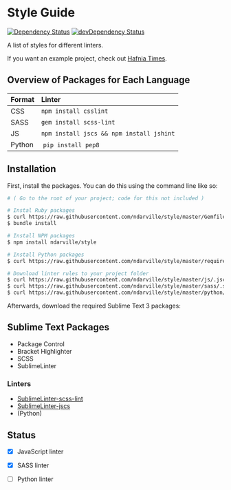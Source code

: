 Style Guide
===========
[![Dependency Status](https://gemnasium.com/ndarville/style.svg)](https://gemnasium.com/ndarville/style) [![devDependency Status](https://david-dm.org/ndarville/style/dev-status.svg)](https://david-dm.org/ndarville/style#info=devDependencies)

A list of styles for different linters.

If you want an example project, check out [Hafnia Times][hafnia].

Overview of Packages for Each Language
--------------------------------------
 Format | Linter
:-------|:-----------------------------------------
 CSS    | `npm install csslint`
 SASS   | `gem install scss-lint`
 JS     | `npm install jscs && npm install jshint`
 Python | `pip install pep8`

Installation
------------
First, install the packages. You can do this using the command line like so:

```sh
# ( Go to the root of your project; code for this not included )

# Instal Ruby packages
$ curl https://raw.githubusercontent.com/ndarville/style/master/Gemfile > Gemfile
$ bundle install

# Install NPM packages
$ npm install ndarville/style

# Install Python packages
$ curl https://raw.githubusercontent.com/ndarville/style/master/requirements.txt > requirements.txt

# Download linter rules to your project folder
$ curl https://raw.githubusercontent.com/ndarville/style/master/js/.jscsrc > .jscsrc
$ curl https://raw.githubusercontent.com/ndarville/style/master/sass/.scss-lint.yml > .scss-lint.yml
$ curl https://raw.githubusercontent.com/ndarville/style/master/python/.pep8 > .pep8
```

Afterwards, download the required Sublime Text 3 packages:

Sublime Text Packages
---------------------
* Package Control
* Bracket Highlighter
* SCSS
* SublimeLinter

### Linters ###
* [SublimeLinter-scss-lint](https://github.com/attenzione/SublimeLinter-scss-lint)
* [SublimeLinter-jscs](https://github.com/SublimeLinter/SublimeLinter-jscs)
* (Python)

Status
------
- [x] JavaScript linter
- [x] SASS linter
- [ ] Python linter


[hafnia]: https://github.com/hafniatimes/hafniatimes.github.io

